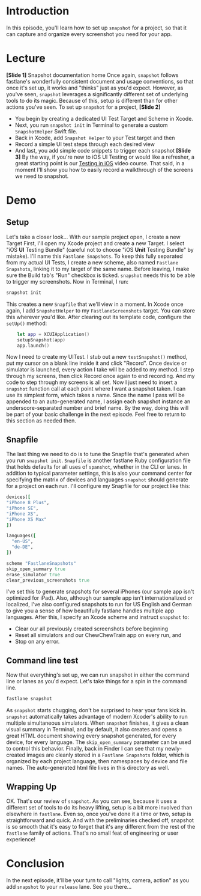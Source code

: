# Introduction
In this episode, you'll learn how to set up `snapshot` for a project, so that it can capture and organize every screenshot you need for your app.
# Lecture
**[Slide 1]** Snapshot documentation home
Once again, `snapshot` follows fastlane's wonderfully consistent document and usage conventions, so that once it's set up, it works and "thinks" just as you'd expect. 
However, as you've seen, `snapshot` leverages a significantly different set of underlying tools to do its magic. Because of this, setup is different than for other actions you've seen. 
To set up `snapshot` for a project,
**[Slide 2]** 
<!-- Editor: Please click slide to match bullet points -->
- You begin by creating a dedicated UI Test Target and Scheme in Xcode.
- Next, you run `snapshot init` in Terminal to generate a custom `SnapshotHelper` Swift file.
- Back in Xcode, add `Snapshot Helper` to your Test target and then
- Record a simple UI test  steps through each desired view
- And last, you add simple code snippets to trigger each snapshot
**[Slide 3]** 
By the way, if you're new to iOS UI Testing or would like a refresher, a great starting point is our [Testing in iOS][1] video course. That said, in a moment I'll show you how to easily record a walkthrough of the screens we need to snapshot.
# Demo
## Setup
Let's take a closer look…
With our sample project open, I create a new Target
First, I'll open my Xcode project and create a new Target. I select "iOS **UI** Testing Bundle" (careful not to choose "iOS **Unit** Testing Bundle" by mistake). I'll name this `Fastlane Snapshots`. 
To keep this fully separated from my actual UI Tests, I create a new scheme, also named `Fastlane Snapshots`, linking it to my target of the same name. Before leaving, I make sure the Build tab's "Run" checkbox is ticked. `snapshot` needs this to be able to trigger my screenshots.
Now in Terminal, I run:
```ruby
snapshot init
```
This creates a new `Snapfile` that we'll view in a moment.
In Xcode once again, I add `SnapshotHelper` to my `FastlaneScreenshots` target. You can store this wherever you'd like. 
After clearing out its template code, configure the `setUp()` method:
```swift
    let app = XCUIApplication()
    setupSnapshot(app)
    app.launch()
```
Now I need to create my UITest. I stub out a new `testSnapshot()` method, put my cursor on a blank line inside it and click "Record". Once device or simulator is launched, every action I take will be added to my method. 
I step through my screens, then click Record once again to end recording. And my code to step through my screens is all set.
Now I just need to insert a  `snapshot` function call at each point where I want a snapshot taken. I can use its simplest form, which takes a name. Since the name I pass will be appended to an auto-generated name, I assign each snapshot instance an underscore-separated number and brief name.
By the way, doing this will be part of your basic challenge in the next episode. Feel free to return to this section as needed then.
## Snapfile
The last thing we need to do is to tune the Snapfile that's generated when you run `snapshot init`. 
`Snapfile` is another fastlane Ruby configuration file that holds defaults for all uses of `spanshot`, whether in the CLI or lanes. In addition to typical parameter settings, this is also your command center for specifying the matrix of devices and languages `snapshot` should generate for a project on each run.
I'll configure my Snapfile for our project like this:
```ruby
devices([
"iPhone 8 Plus", 
"iPhone SE", 
"iPhone XS", 
"iPhone XS Max"
])

languages([
  "en-US",
  "de-DE",
])

scheme "FastlaneSnapshots" 
skip_open_summary true
erase_simulator true
clear_previous_screenshots true
```
I've set this to generate snapshots for several iPhones (our sample app isn't optimized for iPad). Also, although our sample app isn't internationalized or localized, I've also configured snapshots to run for US English and German to give you a sense of how beautifully fastlane handles multiple app languages. 
After this, I specify an Xcode scheme and instruct `snapshot` to:
- Clear our all previously created screenshots before beginning
- Reset all simulators and our ChewChewTrain app on every run, and
- Stop on any error.
## Command line test
Now that everything's set up, we can run snapshot in either the command line or lanes as you'd expect. Let's take things for a spin in the command line.
```ruby
fastlane snapshot
```
As `snapshot` starts chugging, don't be surprised to hear your fans kick in. `snapshot` automatically takes advantage of modern Xcoder's ability to run multiple simultaneous simulators. 
When `snapshot` finishes, it gives a clean visual summary in Terminal, and by default, it also creates and opens a great HTML document showing every snapshot generated, for every device, for every language. The `skip_open_summary` parameter can be used to control this behavior. 
Finally, back in Finder I can see that my newly-created images are cleanly stored in a `Fastlane Snapshots` folder, which is organized by each project language, then namespaces by device and file names. The auto-generated html file lives in this directory as well. 
## Wrapping Up
OK. That's our review of `snapshot`. As you can see, because it uses a different set of tools to do its heavy lifting, setup is a bit more involved than elsewhere in `fastlane`. Even so, once you've done it a time or two, setup is straightforward and quick. And with the preliminaries checked off, snapshot is so smooth that it's easy to forget that it's any different from the rest of the `fastlane` family of actions. That's no small feat of engineering or user experience!
# Conclusion
In the next episode, it'll be your turn to call "lights, camera, action" as you add `snapshot` to your `release` lane. See you there…

[1]:	https://www.raywenderlich.com/3530-testing-in-ios